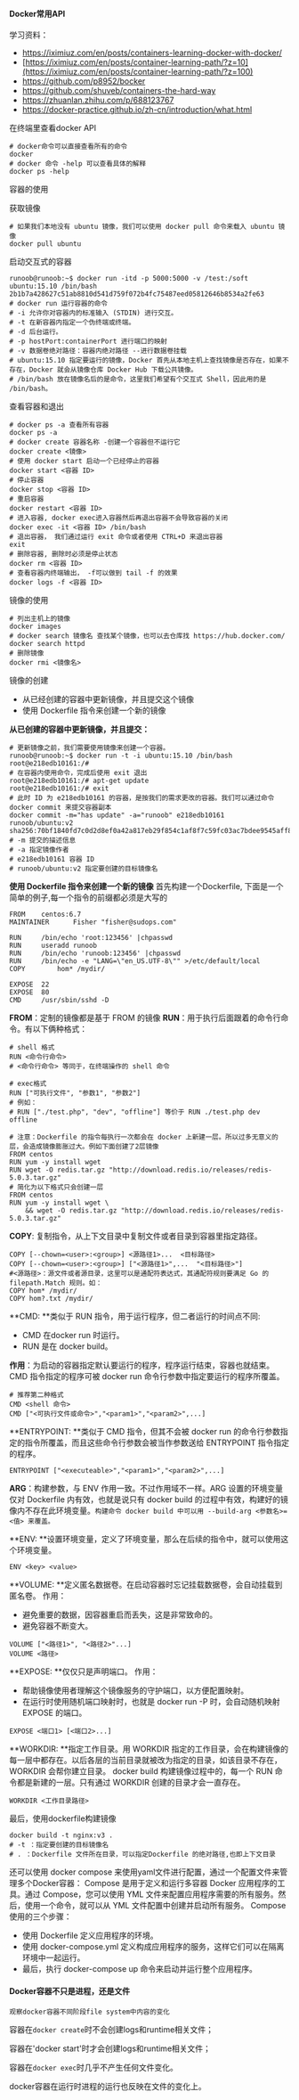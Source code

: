 #### Docker常用API

学习资料：

* https://iximiuz.com/en/posts/containers-learning-docker-with-docker/
* [https://iximiuz.com/en/posts/container-learning-path/?z=10](https://iximiuz.com/en/posts/container-learning-path/?z=100)
* https://github.com/p8952/bocker
* https://github.com/shuveb/containers-the-hard-way
* https://zhuanlan.zhihu.com/p/688123767
* https://docker-practice.github.io/zh-cn/introduction/what.html

在终端里查看docker API

```shell
# docker命令可以直接查看所有的命令
docker
# docker 命令 -help 可以查看具体的解释
docker ps -help
```

容器的使用

获取镜像

```shell
# 如果我们本地没有 ubuntu 镜像，我们可以使用 docker pull 命令来载入 ubuntu 镜像
docker pull ubuntu
```

启动交互式的容器

```shell
runoob@runoob:~$ docker run -itd -p 5000:5000 -v /test:/soft ubuntu:15.10 /bin/bash
2b1b7a428627c51ab8810d541d759f072b4fc75487eed05812646b8534a2fe63
# docker run 运行容器的命令
# -i 允许你对容器内的标准输入 (STDIN) 进行交互。
# -t 在新容器内指定一个伪终端或终端。
# -d 后台运行。
# -p hostPort:containerPort 进行端口的映射
# -v 数据卷绝对路径：容器内绝对路径 --进行数据卷挂载
# ubuntu:15.10 指定要运行的镜像，Docker 首先从本地主机上查找镜像是否存在，如果不存在，Docker 就会从镜像仓库 Docker Hub 下载公共镜像。
# /bin/bash 放在镜像名后的是命令，这里我们希望有个交互式 Shell，因此用的是 /bin/bash。
```

查看容器和退出

```shell
# docker ps -a 查看所有容器
docker ps -a
# docker create 容器名称 -创建一个容器但不运行它
docker create <镜像>
# 使用 docker start 启动一个已经停止的容器
docker start <容器 ID>
# 停止容器
docker stop <容器 ID>
# 重启容器
docker restart <容器 ID>
# 进入容器, docker exec进入容器然后再退出容器不会导致容器的关闭
docker exec -it <容器 ID> /bin/bash
# 退出容器， 我们通过运行 exit 命令或者使用 CTRL+D 来退出容器
exit
# 删除容器, 删除时必须是停止状态
docker rm <容器 ID>
# 查看容器内终端输出， -f可以做到 tail -f 的效果
docker logs -f <容器 ID>
```

镜像的使用

```shell
# 列出主机上的镜像
docker images
# docker search 镜像名 查找某个镜像，也可以去仓库找 https://hub.docker.com/
docker search httpd
# 删除镜像
docker rmi <镜像名>
```

镜像的创建

- 从已经创建的容器中更新镜像，并且提交这个镜像
- 使用 Dockerfile 指令来创建一个新的镜像

**从已创建的容器中更新镜像，并且提交：**

```shell
# 更新镜像之前，我们需要使用镜像来创建一个容器。
runoob@runoob:~$ docker run -t -i ubuntu:15.10 /bin/bash
root@e218edb10161:/# 
# 在容器内使用命令，完成后使用 exit 退出
root@e218edb10161:/# apt-get update
root@e218edb10161:/# exit
# 此时 ID 为 e218edb10161 的容器，是按我们的需求更改的容器。我们可以通过命令 docker commit 来提交容器副本
docker commit -m="has update" -a="runoob" e218edb10161 runoob/ubuntu:v2
sha256:70bf1840fd7c0d2d8ef0a42a817eb29f854c1af8f7c59fc03ac7bdee9545aff8
# -m 提交的描述信息
# -a 指定镜像作者
# e218edb10161 容器 ID
# runoob/ubuntu:v2 指定要创建的目标镜像名
```

**使用 Dockerfile 指令来创建一个新的镜像**
首先构建一个Dockerfile, 下面是一个简单的例子,每一个指令的前缀都必须是大写的

```shell
FROM    centos:6.7
MAINTAINER      Fisher "fisher@sudops.com"

RUN     /bin/echo 'root:123456' |chpasswd
RUN     useradd runoob
RUN     /bin/echo 'runoob:123456' |chpasswd
RUN     /bin/echo -e "LANG=\"en_US.UTF-8\"" >/etc/default/local
COPY 		hom* /mydir/

EXPOSE  22
EXPOSE  80
CMD     /usr/sbin/sshd -D
```

**FROM**：定制的镜像都是基于 FROM 的镜像
**RUN**：用于执行后面跟着的命令行命令。有以下俩种格式：

```shell
# shell 格式
RUN <命令行命令>
# <命令行命令> 等同于，在终端操作的 shell 命令

# exec格式
RUN ["可执行文件", "参数1", "参数2"]
# 例如：
# RUN ["./test.php", "dev", "offline"] 等价于 RUN ./test.php dev offline

# 注意：Dockerfile 的指令每执行一次都会在 docker 上新建一层。所以过多无意义的层，会造成镜像膨胀过大。例如下面创建了2层镜像
FROM centos
RUN yum -y install wget
RUN wget -O redis.tar.gz "http://download.redis.io/releases/redis-5.0.3.tar.gz"
# 简化为以下格式只会创建一层
FROM centos
RUN yum -y install wget \
    && wget -O redis.tar.gz "http://download.redis.io/releases/redis-5.0.3.tar.gz"
```

**COPY**: 复制指令，从上下文目录中复制文件或者目录到容器里指定路径。

```shell
COPY [--chown=<user>:<group>] <源路径1>...  <目标路径>
COPY [--chown=<user>:<group>] ["<源路径1>",...  "<目标路径>"]
#<源路径>：源文件或者源目录，这里可以是通配符表达式，其通配符规则要满足 Go 的 filepath.Match 规则。如：
COPY hom* /mydir/
COPY hom?.txt /mydir/
```

**CMD: **类似于 RUN 指令，用于运行程序，但二者运行的时间点不同:

- CMD 在docker run 时运行。
- RUN 是在 docker build。

**作用**：为启动的容器指定默认要运行的程序，程序运行结束，容器也就结束。CMD 指令指定的程序可被 docker run 命令行参数中指定要运行的程序所覆盖。

```shell
# 推荐第二种格式
CMD <shell 命令> 
CMD ["<可执行文件或命令>","<param1>","<param2>",...] 
```

**ENTRYPOINT: **类似于 CMD 指令，但其不会被 docker run 的命令行参数指定的指令所覆盖，而且这些命令行参数会被当作参数送给 ENTRYPOINT 指令指定的程序。

```shell
ENTRYPOINT ["<executeable>","<param1>","<param2>",...]
```

**ARG**：构建参数，与 ENV 作用一致。不过作用域不一样。ARG 设置的环境变量仅对 Dockerfile 内有效，也就是说只有 docker build 的过程中有效，构建好的镜像内不存在此环境变量。`构建命令 docker build 中可以用 --build-arg <参数名>=<值> 来覆盖。`

**ENV: **设置环境变量，定义了环境变量，那么在后续的指令中，就可以使用这个环境变量。

```shell
ENV <key> <value>
```

**VOLUME: **定义匿名数据卷。在启动容器时忘记挂载数据卷，会自动挂载到匿名卷。
作用：

- 避免重要的数据，因容器重启而丢失，这是非常致命的。
- 避免容器不断变大。

```shell
VOLUME ["<路径1>", "<路径2>"...]
VOLUME <路径>
```

**EXPOSE: **仅仅只是声明端口。
作用：

- 帮助镜像使用者理解这个镜像服务的守护端口，以方便配置映射。
- 在运行时使用随机端口映射时，也就是 docker run -P 时，会自动随机映射 EXPOSE 的端口。

```shell
EXPOSE <端口1> [<端口2>...]
```

**WORKDIR: **指定工作目录。用 WORKDIR 指定的工作目录，会在构建镜像的每一层中都存在。以后各层的当前目录就被改为指定的目录，如该目录不存在，WORKDIR 会帮你建立目录。
docker build 构建镜像过程中的，每一个 RUN 命令都是新建的一层。只有通过 WORKDIR 创建的目录才会一直存在。

```shell
WORKDIR <工作目录路径>
```

最后，使用dockerfile构建镜像

```shell
docker build -t nginx:v3 .
# -t ：指定要创建的目标镜像名
# . ：Dockerfile 文件所在目录，可以指定Dockerfile 的绝对路径,也即上下文目录
```

还可以使用 docker compose 来使用yaml文件进行配置，通过一个配置文件来管理多个Docker容器：
Compose 是用于定义和运行多容器 Docker 应用程序的工具。通过 Compose，您可以使用 YML 文件来配置应用程序需要的所有服务。然后，使用一个命令，就可以从 YML 文件配置中创建并启动所有服务。
Compose 使用的三个步骤：

- 使用 Dockerfile 定义应用程序的环境。
- 使用 docker-compose.yml 定义构成应用程序的服务，这样它们可以在隔离环境中一起运行。
- 最后，执行 docker-compose up 命令来启动并运行整个应用程序。

#### Docker容器不只是进程，还是文件

```
观察docker容器不同阶段file system中内容的变化
```

容器在`docker create`时不会创建logs和runtime相关文件；

容器在'docker start'时才会创建logs和runtime相关文件；

容器在`docker exec`时几乎不产生任何文件变化。

docker容器在运行时进程的运行也反映在文件的变化上。
